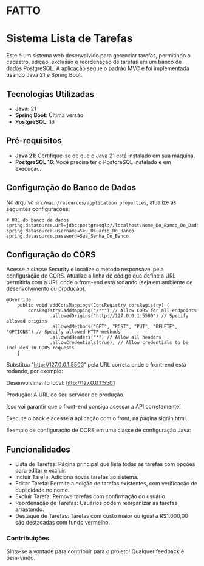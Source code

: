 # FATTO

# Sistema Lista de Tarefas

Este é um sistema web desenvolvido para gerenciar tarefas, permitindo o cadastro, edição, exclusão e reordenação de tarefas em um banco de dados PostgreSQL. A aplicação segue o padrão MVC e foi implementada usando Java 21 e Spring Boot.

## Tecnologias Utilizadas

- **Java**: 21
- **Spring Boot**: Última versão
- **PostgreSQL**: 16

## Pré-requisitos

- **Java 21**: Certifique-se de que o Java 21 está instalado em sua máquina.
- **PostgreSQL 16**: Você precisa ter o PostgreSQL instalado e em execução.

## Configuração do Banco de Dados

No arquivo `src/main/resources/application.properties`, atualize as seguintes configurações:

```properties
# URL do banco de dados
spring.datasource.url=jdbc:postgresql://localhost/Nome_Do_Banco_De_Dados
spring.datasource.username=Seu_Usuario_Do_Banco
spring.datasource.password=Sua_Senha_Do_Banco
```

## Configuração do CORS
Acesse a classe Security e localize o método responsável pela configuração do CORS. Atualize a linha de código que define a URL permitida com a URL onde o front-end está rodando (seja em ambiente de desenvolvimento ou produção).
```
@Override
    public void addCorsMappings(CorsRegistry corsRegistry) {
        corsRegistry.addMapping("/**") // Allow CORS for all endpoints
                .allowedOrigins("http://127.0.0.1:5500") // Specify allowed origins
                .allowedMethods("GET", "POST", "PUT", "DELETE", "OPTIONS") // Specify allowed HTTP methods
                .allowedHeaders("*") // Allow all headers
                .allowCredentials(true); // Allow credentials to be included in CORS requests
    }
```

Substitua "http://127.0.0.1:5500" pela URL correta onde o front-end está rodando, por exemplo:

Desenvolvimento local: http://127.0.0.1:5501

Produção: A URL do seu servidor de produção.

Isso vai garantir que o front-end consiga acessar a API corretamente!

Execute o back e acesse a aplicação com o front, na página signin.html.

Exemplo de configuração de CORS em uma classe de configuração Java:

## Funcionalidades
- Lista de Tarefas: Página principal que lista todas as tarefas com opções para editar e excluir.
- Incluir Tarefa: Adiciona novas tarefas ao sistema.
- Editar Tarefa: Permite a edição de tarefas existentes, com verificação de duplicidade no nome.
- Excluir Tarefa: Remove tarefas com confirmação do usuário.
- Reordenação de Tarefas: Usuários podem reorganizar as tarefas arrastando.
- Destaque de Tarefas: Tarefas com custo maior ou igual a R$1.000,00 são destacadas com fundo vermelho.

### Contribuições
Sinta-se à vontade para contribuir para o projeto! Qualquer feedback é bem-vindo.
